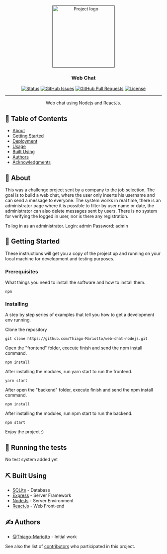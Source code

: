 <p align="center">
  <a href="" rel="noopener">
 <img width=200px height=200px src="https://i.imgur.com/6wj0hh6.jpg" alt="Project logo"></a>
</p>

<h3 align="center">Web Chat</h3>

<div align="center">

[![Status](https://img.shields.io/badge/status-active-success.svg)]()
[![GitHub Issues](https://img.shields.io/github/issues/kylelobo/The-Documentation-Compendium.svg)](https://github.com/kylelobo/The-Documentation-Compendium/issues)
[![GitHub Pull Requests](https://img.shields.io/github/issues-pr/kylelobo/The-Documentation-Compendium.svg)](https://github.com/kylelobo/The-Documentation-Compendium/pulls)
[![License](https://img.shields.io/badge/license-MIT-blue.svg)](/LICENSE)

</div>

---

<p align="center"> Web chat using Nodejs and ReactJs.
    <br> 
</p>

## 📝 Table of Contents

- [About](#about)
- [Getting Started](#getting_started)
- [Deployment](#deployment)
- [Usage](#usage)
- [Built Using](#built_using)
- [Authors](#authors)
- [Acknowledgments](#acknowledgement)

## 🧐 About <a name = "about"></a>

This was a challenge project sent by a company to the job selection, The goal is to build a web chat, where the user only inserts his username and can send a message to everyone. The system works in real time, there is an administrator page where it is possible to filter by user name or date, the administrator can also delete messages sent by users. There is no system for verifying the logged in user, nor is there any registration. 

To log in as an administrator. 
Login: admin
Password: admin

## 🏁 Getting Started <a name = "getting_started"></a>

These instructions will get you a copy of the project up and running on your local machine for development and testing purposes.

### Prerequisites

What things you need to install the software and how to install them.

```
npm
```

### Installing

A step by step series of examples that tell you how to get a development env running.



Clone the repository

```
git clone https://github.com/Thiago-Mariotto/web-chat-nodejs.git
```


Open the "frontend" folder, execute finish and send the npm install command.

```
npm install 
```

After installing the modules, run yarn start to run the frontend.

```
yarn start

```

After open the "backend" folder, execute finish and send the npm install command.

```
npm install 
```

After installing the modules, run npm start to run the backend.

```
npm start 
```


Enjoy the project :)

## 🔧 Running the tests <a name = "tests"></a>

No test system added yet



## ⛏️ Built Using <a name = "built_using"></a>

- [SQLite](https://www.sqlite.org/index.html) - Database
- [Express](https://expressjs.com/) - Server Framework
- [NodeJs](https://nodejs.org/en/) - Server Environment
- [ReactJs](https://reactjs.org/) - Web Front-end

## ✍️ Authors <a name = "authors"></a>

- [@Thiago-Mariotto](https://github.com/Thiago-Mariotto) - Initial work

See also the list of [contributors](https://github.com/Thiago-Mariotto/web-chat-nodejs/graphs/contributors) who participated in this project.

